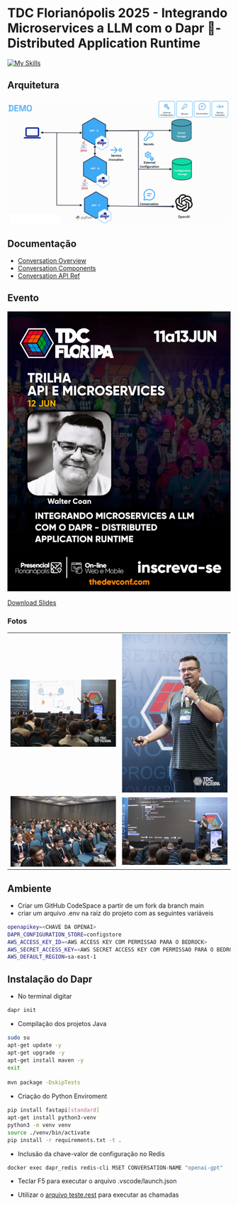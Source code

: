 # TDC Florianópolis 2025 - Integrando Microservices a LLM com o Dapr 🎩- Distributed Application Runtime

[![My Skills](https://skillicons.dev/icons?i=azure,aws,java,python,spring,docker,git,linux)](https://skillicons.dev)

## Arquitetura

![Diagrama](./diagramas/diagrama.png)

## Documentação

- [Conversation Overview](https://docs.dapr.io/developing-applications/building-blocks/conversation/conversation-overview/)
- [Conversation Components](https://docs.dapr.io/reference/components-reference/supported-conversation/)
- [Conversation API Ref](https://docs.dapr.io/reference/api/conversation_api/)

## Evento

![Diagrama](./diagramas/trilha-api-e-microservices-integrando-microservices-a-llm-com-o-dapr-distributed-application-runtime-rectangular.png)

[Download Slides](./diagramas/waltercoan-Integrando%20Microservices%20a%20LLM%20com%20o%20Dapr.pdf)

### Fotos
|  |  |
| -------- | ------- |
| ![Foto1](./imgs/img1.jpg) | ![Foto2](./imgs/img2.jpg) |
| ![Foto3](./imgs/img3.jpg) | ![Foto4](./imgs/img4.jpg) |

## Ambiente

- Criar um GitHub CodeSpace a partir de um fork da branch main
- criar um arquivo .env na raiz do projeto com as seguintes variáveis

```bash
openapikey=<CHAVE DA OPENAI>
DAPR_CONFIGURATION_STORE=configstore
AWS_ACCESS_KEY_ID=<AWS ACCESS KEY COM PERMISSAO PARA O BEDROCK>
AWS_SECRET_ACCESS_KEY=<AWS SECRET ACCESS KEY COM PERMISSAO PARA O BEDROCK>
AWS_DEFAULT_REGION=sa-east-1
```

## Instalação do Dapr

- No terminal digitar

```bash
dapr init
```
- Compilação dos projetos Java

```bash
sudo su
apt-get update -y
apt-get upgrade -y
apt-get install maven -y
exit

mvn package -DskipTests
```

- Criação do Python Enviroment 

```bash
pip install fastapi[standard]
apt-get install python3-venv
python3 -m venv venv
source ./venv/bin/activate
pip install -r requirements.txt -t .
```
- Inclusão da chave-valor de configuração no Redis

```bash
docker exec dapr_redis redis-cli MSET CONVERSATION-NAME "openai-gpt"
```

- Teclar F5 para executar o arquivo .vscode/launch.json

- Utilizar o [arquivo teste.rest](./teste.rest) para executar as chamadas
